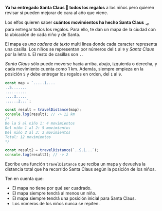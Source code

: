 **Ya ha entregado Santa Claus 🎅 todos los regalos** a los niños pero quieren revisar si pueden mejorar de cara al año que viene.

Los elfos quieren saber **cuántos movimientos ha hecho Santa Claus** 🛷 para entregar todos los regalos. Para ello, te dan un mapa de la ciudad con la ubicación de cada niño y de Santa.

El mapa es _una cadena de texto_ multi línea donde cada caracter representa una casilla. Los niños se representan por números del `1` al `9` y _Santa Claus_ por la letra `S`. El resto de casillas son `.`.

_Santa Claus_ sólo puede moverse hacia arriba, abajo, izquierda o derecha, y cada movimiento cuenta como 1 km. Además, siempre empieza en la posición `S` y debe entregar los regalos en orden, del `1` al `9`.

```javascript
const map = `.....1....
..S.......
..........
....3.....
......2...`;

const result = travelDistance(map);
console.log(result); // -> 12 km
/*
De la S al niño 1: 4 movimientos
Del niño 1 al 2: 5 movimientos
Del niño 2 al 3: 3 movimientos
Total: 12 movimientos
*/

const result2 = travelDistance(`..S.1...`);
console.log(result2); // -> 2
```

Escribe una función `travelDistance` que reciba un mapa y devuelva la distancia total que ha recorrido Santa Claus según la posición de los niños.

Ten en cuenta que:

- El mapa no tiene por qué ser cuadrado.
- El mapa siempre tendrá al menos un niño.
- El mapa siempre tendrá una posición inicial para Santa Claus.
- Los números de los niños nunca se repiten.
